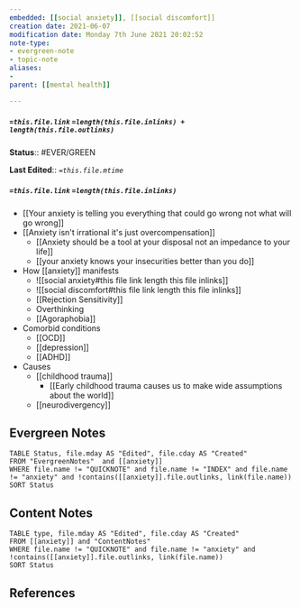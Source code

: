 ```yaml
---
embedded: [[social anxiety]], [[social discomfort]]
creation date: 2021-06-07
modification date: Monday 7th June 2021 20:02:52
note-type: 
- evergreen-note
- topic-note
aliases:
- 
parent: [[mental health]]

---
```

 
##### `=this.file.link` `=length(this.file.inlinks) + length(this.file.outlinks)`


**Status**:: #EVER/GREEN 

**Last Edited**:: *`=this.file.mtime`*
##### `=this.file.link` `=length(this.file.inlinks)` 
- [[Your anxiety is telling you everything that could go wrong not what will go wrong]]
- [[Anxiety isn't irrational it's just overcompensation]]
	- [[Anxiety should be a tool at your disposal not an impedance to your life]]
	- [[your anxiety knows your insecurities better than you do]]
- How [[anxiety]] manifests
	- ![[social anxiety#this file link length this file inlinks]]
	- ![[social discomfort#this file link length this file inlinks]]
	- [[Rejection Sensitivity]]
	- Overthinking
	- [[Agoraphobia]]
- Comorbid conditions
	- [[OCD]]
	- [[depression]]
	- [[ADHD]]
- Causes
	- [[childhood trauma]]
		- [[Early childhood trauma causes us to make wide assumptions about the world]]
	- [[neurodivergency]]


## Evergreen Notes
```dataview
TABLE Status, file.mday AS "Edited", file.cday AS "Created"
FROM "EvergreenNotes"  and [[anxiety]]
WHERE file.name != "QUICKNOTE" and file.name != "INDEX" and file.name != "anxiety" and !contains([[anxiety]].file.outlinks, link(file.name))
SORT Status
```
## Content Notes
```dataview
TABLE type, file.mday AS "Edited", file.cday AS "Created"
FROM [[anxiety]] and "ContentNotes"
WHERE file.name != "QUICKNOTE" and file.name != "anxiety" and !contains([[anxiety]].file.outlinks, link(file.name))
SORT Status
```

## References